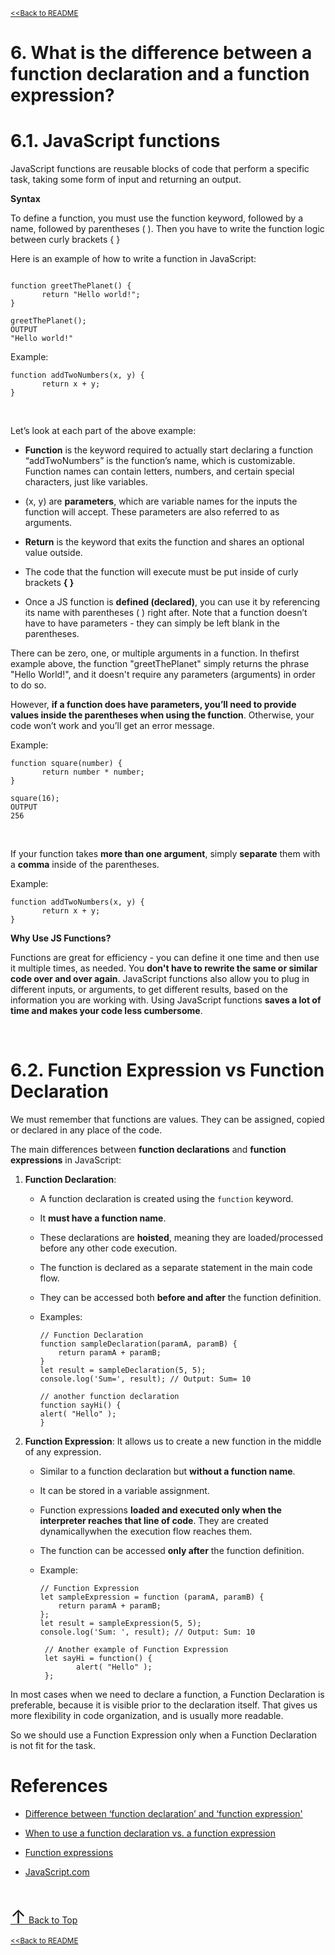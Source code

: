 <div id="index"></div>

<sub>[<<Back to README](README.md)</sub>

# 6. What is the difference between a function declaration and a function expression?

# 6.1. JavaScript functions

JavaScript functions are reusable blocks of code that perform a specific task, taking some form of input and returning an output.

**Syntax**

To define a function, you must use the function keyword, followed by a name, followed by parentheses ( ). Then you have to write the function logic between curly brackets { }

Here is an example of how to write a function in JavaScript:

```JS

function greetThePlanet() {
       return "Hello world!";
}
​
greetThePlanet();
OUTPUT
"Hello world!"
```

Example:

```JS
function addTwoNumbers(x, y) {
       return x + y;
}
```
<br>

Let’s look at each part of the above example:

* **Function** is the keyword required to actually start declaring a function
“addTwoNumbers” is the function’s name, which is customizable. Function names can contain letters, numbers, and certain special characters, just like variables.

* (x, y) are **parameters**, which are variable names for the inputs the function will accept. These parameters are also referred to as arguments.

* **Return** is the keyword that exits the function and shares an optional value outside.
  
* The code that the function will execute must be put inside of curly brackets **{ }**
  
* Once a JS function is **defined (declared)**, you can use it by referencing its name with parentheses ( ) right after. Note that a function doesn’t have to have parameters - they can simply be left blank in the parentheses.

There can be zero, one, or multiple arguments in a function. In thefirst  example above, the function "greetThePlanet" simply returns the phrase "Hello World!", and it doesn't require any parameters (arguments) in order to do so.

However, **if a function does have parameters, you’ll need to provide values inside the parentheses when using the function**. Otherwise, your code won’t work and you’ll get an error message.

Example:

```JS
function square(number) {
       return number * number;
}
​
square(16);
OUTPUT
256
```
<br>

If your function takes **more than one argument**, simply **separate** them with a **comma** inside of the parentheses. 

Example:

```JS
function addTwoNumbers(x, y) {
       return x + y;
}
```

**Why Use JS Functions?**

Functions are great for efficiency - you can define it one time and then use it multiple times, as needed. You **don't have to rewrite the same or similar code over and over again**. JavaScript functions also allow you to plug in different inputs, or arguments, to get different results, based on the information you are working with. Using JavaScript functions **saves a lot of time and makes your code less cumbersome**.

<br>

# 6.2. Function Expression vs Function Declaration

We must remember that functions are values. They can be assigned, copied or declared in any place of the code.

The main differences between **function declarations** and **function expressions** in JavaScript:

1. **Function Declaration**:

   - A function declaration is created using the `function` keyword.
   - It **must have a function name**.
   - These declarations are **hoisted**, meaning they are loaded/processed before any other code execution.
   - The function is declared as a separate statement in the main code flow.
   - They can be accessed both **before and after** the function definition.
   - Examples:
  
     ```JS
     // Function Declaration
     function sampleDeclaration(paramA, paramB) {
         return paramA + paramB;
     }
     let result = sampleDeclaration(5, 5);
     console.log('Sum=', result); // Output: Sum= 10
       ```
       
       ```JS
       // another function declaration
       function sayHi() {
       alert( "Hello" );
       }
     ```

2. **Function Expression**:
   It allows us to create a new function in the middle of any expression.
   - Similar to a function declaration but **without a function name**.
   - It can be stored in a variable assignment.
   - Function expressions **loaded and executed only when the interpreter reaches that line of code**. They are created dynamicallywhen the execution flow reaches them.
    - The function can be accessed **only after** the function definition.
   - Example:
  
     ```JS
     // Function Expression
     let sampleExpression = function (paramA, paramB) {
         return paramA + paramB;
     };
     let result = sampleExpression(5, 5);
     console.log('Sum: ', result); // Output: Sum: 10
       ```
      ```JS 
       // Another example of Function Expression
       let sayHi = function() {
              alert( "Hello" );
       };
     ```


In most cases when we need to declare a function, a Function Declaration is preferable, because it is visible prior to the declaration itself. That gives us more flexibility in code organization, and is usually more readable.

So we should use a Function Expression only when a Function Declaration is not fit for the task.

# References

* [Difference between ‘function declaration’ and ‘function expression'](https://www.geeksforgeeks.org/difference-between-function-declaration-and-function-expression-in-javascript/.)

* [When to use a function declaration vs. a function expression](https://www.freecodecamp.org/news/when-to-use-a-function-declarations-vs-a-function-expression-70f15152a0a0/)

* [Function expressions](https://javascript.info/function-expressions)

* [JavaScript.com](https://www.javascript.com/learn/functions)

<br>

[ <span style="color: #blue; font-size: 30px;">↑</span>
Back to Top](#index)
<br>

<sub>[<<Back to README](README.md)</sub>